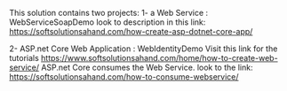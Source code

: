 This solution contains two projects:
1- a Web Service : WebServiceSoapDemo
look to description in this link:
	https://softsolutionsahand.com/how-create-asp-dotnet-core-app/

2- ASP.net Core Web Application : WebIdentityDemo
Visit this link for the tutorials https://www.softsolutionsahand.com/home/how-to-create-web-service/
ASP.net Core consumes the Web Service.
look to the link: https://softsolutionsahand.com/how-to-consume-webservice/
